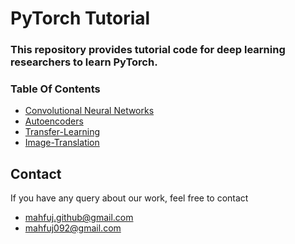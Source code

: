# PyTorch Tutorial

### This repository provides tutorial code for deep learning researchers to learn PyTorch.


### Table Of Contents

- [Convolutional Neural Networks](https://github.com/mahfujur1/pytorch-tutorial/tree/master/convolutional-neural-networks)
- [Autoencoders](https://github.com/mahfujur1/pytorch-tutorial/tree/master/autoencoder)
- [Transfer-Learning](https://github.com/mahfujur1/pytorch-tutorial/tree/master/transfer-learning)
- [Image-Translation](https://github.com/mahfujur1/pytorch-tutorial/tree/master/transfer-learning)





## Contact
If you have any query about our work, feel free to contact
- mahfuj.github@gmail.com
- mahfuj092@gmail.com

